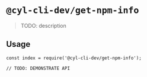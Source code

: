 # `@cyl-cli-dev/get-npm-info`

> TODO: description

## Usage

```
const index = require('@cyl-cli-dev/get-npm-info');

// TODO: DEMONSTRATE API
```

